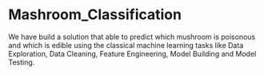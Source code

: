 # Mashroom_Classification
We have build a solution that able to predict which mushroom is poisonous and which is edible using the classical machine learning tasks like Data Exploration, Data Cleaning, Feature Engineering, Model Building and Model Testing. 
